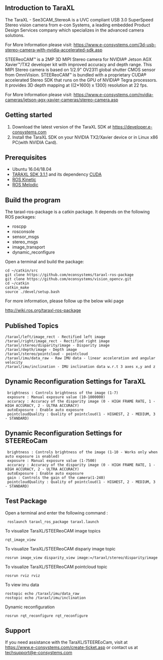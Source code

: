 ## Introduction to TaraXL

The TaraXL - See3CAM_StereoA is a UVC compliant USB 3.0 SuperSpeed Stereo vision camera from e-con Systems, a leading embedded Product Design Services company which specializes in the advanced camera solutions.

For More Information please visit:
https://www.e-consystems.com/3d-usb-stereo-camera-with-nvidia-accelerated-sdk.asp

STEEReoCAM™ is a 2MP 3D MIPI Stereo camera for NVIDIA® Jetson AGX Xavier™/TX2 developer kit with improved accuracy and depth range. This MIPI Stereo camera is based on 1/2.9" OV2311 global shutter CMOS sensor from OmniVision. STEEReoCAM™ is bundled with a proprietary CUDA® accelerated Stereo SDK that runs on the GPU of NVIDIA® Tegra processors. It provides 3D depth mapping at ((2*1600) x 1300) resolution at 22 fps. 

For More Information please visit:
https://www.e-consystems.com/nvidia-cameras/jetson-agx-xavier-cameras/stereo-camera.asp

## Getting started

1. Download the latest version of the TaraXL SDK at https://developer.e-consystems.com
2. Install the TaraXL SDK on your NVIDIA TX2/Xavier device or in Linux x86 PC(with NVIDIA Card).

## Prerequisites

- Ubuntu 16.04/18.04
- [TARAXL SDK 3.1.1](https://developer.e-consystems.com) and its dependency [CUDA](https://developer.nvidia.com/cuda-downloads)
- [ROS Kinetic](http://wiki.ros.org/kinetic/Installation/Ubuntu)
- [ROS Melodic](http://wiki.ros.org/melodic/Installation/Ubuntu)

## Build the program

The taraxl-ros-package is a catkin package. It depends on the following ROS packages:

   - roscpp
   - rosconsole
   - sensor_msgs
   - stereo_msgs
   - image_transport
   - dynamic_reconfigure

Open a terminal and build the package:
    
    cd ~/catkin/src
    git clone https://github.com/econsystems/taraxl-ros-package
    git clone https://github.com/econsystems/vision_opencv.git
    cd ~/catkin
    catkin_make
    source ./devel/setup.bash

For more information, please follow up the below wiki page

http://wiki.ros.org/taraxl-ros-package

## Published Topics

    /taraxl/left/image_rect - Rectified left image
    /taraxl/right/image_rect - Rectified right image
    /taraxl/stereo/disparity/image - Disparity image
    /taraxl/depth/image - Depth image 
    /taraxl/stereo/pointcloud - pointcloud
    /taraxl/imu/data_raw - Raw IMU data - linear acceleration and angular velocity
    /taraxl/imu/inclination - IMU inclination data w.r.t 3 axes x,y and z 

## Dynamic Reconfiguration Settings for TaraXL

     brightness : Controls brightness of the image (1-7)
     exposure : Manual exposure value (10-1000000)
     accuracy : Accuracy of the disparity image (0 - HIGH FRAME RATE, 1 - HIGH ACCURACY, 2 - ULTRA ACCURACY) 
     autoExposure : Enable auto exposure 
     pointcloudQuality : Quality of pointcloud(1 - HIGHEST, 2 - MEDIUM, 3 - STANDARD) 

## Dynamic Reconfiguration Settings for STEEREoCam

     brightness : Controls brightness of the image (1-10 - Works only when auto exposure is enabled) 
     exposure : Manual exposure value (1-7500)
     accuracy : Accuracy of the disparity image (0 - HIGH FRAME RATE, 1 - HIGH ACCURACY, 2 - ULTRA ACCURACY) 
     autoExposure : Enable auto exposure 
     gain : Controls the gain of the camera(1-240) 
     pointcloudQuality : Quality of pointcloud(1 - HIGHEST, 2 - MEDIUM, 3 - STANDARD) 

## Test Package

Open a terminal and enter the following command :

     roslaunch taraxl_ros_package taraxl.launch

To visualize TaraXL/STEEReoCAM image topics

	rqt_image_view

To visualize TaraXL/STEEReoCAM dispariy image topic

	rosrun image_view disparity_view image:=/taraxl/stereo/disparity/image

To visualize TaraXL/STEEReoCAM pointcloud topic

	rosrun rviz rviz

To view imu data

	rostopic echo /taraxl/imu/data_raw
	rostopic echo /taraxl/imu/inclination

Dynamic reconfiguration

	rosrun rqt_reconfigure rqt_reconfigure

## Support

If you need assistance with the TaraXL/STEEREoCam, visit at https://www.e-consystems.com/create-ticket.asp or contact us at techsupport@e-consystems.com

